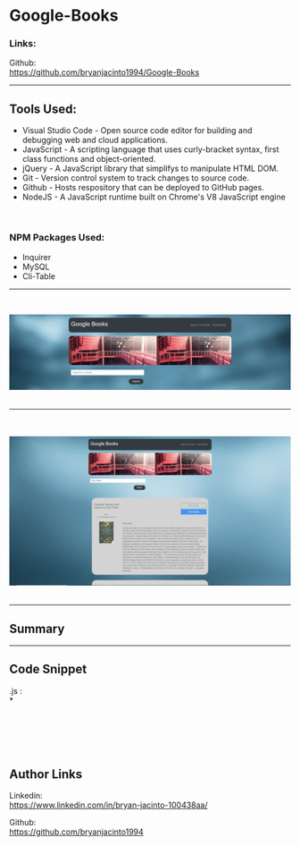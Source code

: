 # Google-Books

### Links: 

Github: <br>
https://github.com/bryanjacinto1994/Google-Books

<hr>


## Tools Used:

* Visual Studio Code - Open source code editor for building and debugging web and cloud applications.
* JavaScript - A scripting language that uses curly-bracket syntax, first class functions and object-oriented.
* jQuery - A JavaScript library that simplifys to manipulate HTML DOM.
* Git - Version control system to track changes to source code.
* Github - Hosts respository that can be deployed to GitHub pages.
* NodeJS - A JavaScript runtime built on Chrome's V8 JavaScript engine
<br>

### NPM Packages Used:

* Inquirer
* MySQL
* Cli-Table


<hr>


<br>
 
![Site](./screenshot1.png) <br> <br> <hr> <br> <br>
![Site](./screenshot2.png) <br> <br>

<hr>


## Summary




<hr>





## Code Snippet

.js : <br>
* 
<br> 

```javascript



    
```




## Author Links
Linkedin:<br>
https://www.linkedin.com/in/bryan-jacinto-100438aa/

Github:<br>
https://github.com/bryanjacinto1994
